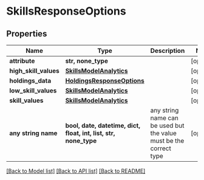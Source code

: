 # SkillsResponseOptions


## Properties
Name | Type | Description | Notes
------------ | ------------- | ------------- | -------------
**attribute** | **str, none_type** |  | [optional] 
**high_skill_values** | [**SkillsModelAnalytics**](SkillsModelAnalytics.md) |  | [optional] 
**holdings_data** | [**HoldingsResponseOptions**](HoldingsResponseOptions.md) |  | [optional] 
**low_skill_values** | [**SkillsModelAnalytics**](SkillsModelAnalytics.md) |  | [optional] 
**skill_values** | [**SkillsModelAnalytics**](SkillsModelAnalytics.md) |  | [optional] 
**any string name** | **bool, date, datetime, dict, float, int, list, str, none_type** | any string name can be used but the value must be the correct type | [optional]

[[Back to Model list]](../README.md#documentation-for-models) [[Back to API list]](../README.md#documentation-for-api-endpoints) [[Back to README]](../README.md)


